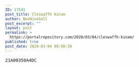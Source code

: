 ```yaml
---
ID: 17541
post_title: Cleswaffh Kinam
author: NeoNineball
post_excerpt: ""
layout: post
permalink: >
  https://portalrepository.com/2020/03/04/cleswaffh-kinam/
published: true
post_date: 2020-03-04 09:58:39
---
```

<pre>21A00350A4DC</pre>